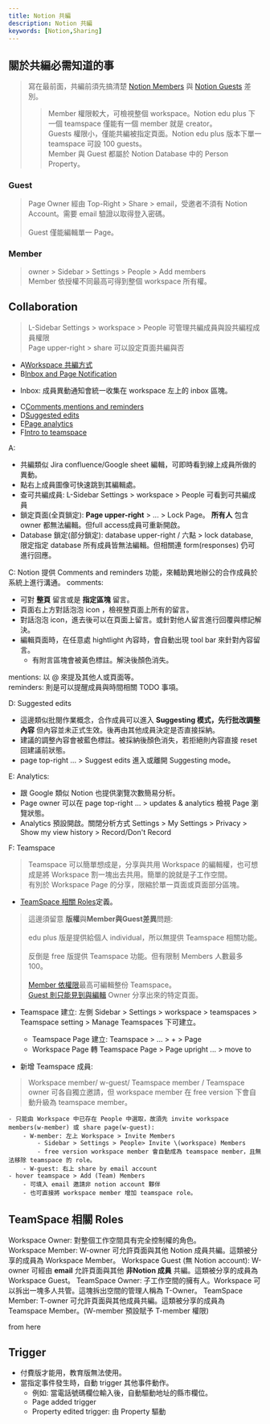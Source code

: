 ```yaml
---
title: Notion 共編
description: Notion 共編
keywords: [Notion,Sharing]
---
```


## 關於共編必需知道的事
> 寫在最前面，共編前須先搞清楚 [Notion Members](https://www.notion.so/help/add-members-admins-guests-and-groups?_gl=1*1o0koff*_gcl_au*MTY5Njc4Mzk3NS4xNzMxNTY1MTIx*_ga*MjAwNDk0ODY3Ny4xNzMxNTY1MTIx*_ga_9ZJ8CB186L*MTczNzYyMDA5My4yMi4xLjE3Mzc2MjAwOTguNTUuMC4w#members) 與 [Notion Guests](https://www.notion.so/help/add-members-admins-guests-and-groups?_gl=1*1o0koff*_gcl_au*MTY5Njc4Mzk3NS4xNzMxNTY1MTIx*_ga*MjAwNDk0ODY3Ny4xNzMxNTY1MTIx*_ga_9ZJ8CB186L*MTczNzYyMDA5My4yMi4xLjE3Mzc2MjAwOTguNTUuMC4w#guests) 差別。 
>> Member 權限較大，可檢視整個 workspace。Notion edu plus 下一個 teamspace 僅能有一個 member 就是 creator。    
>> Guests 權限小，僅能共編被指定頁面。Notion edu plus 版本下單一 teamspace 可設 100 guests。  
>> Member 與 Guest 都屬於 Notion Database 中的 Person Property。  

### Guest <span id="Notion_Team_Guest"></span>
> Page Owner 經由 Top-Right > Share > email，受邀者不須有 Notion Account。需要 email 驗證以取得登入密碼。<br/>  
> Guest 僅能編輯單一 Page。

### Member<span id="Notion_Team_Member"></span>
> owner > Sidebar > Settings > People > Add members<br/>
> Member 依授權不同最高可得到整個 workspace 所有權。



## Collaboration
> L-Sidebar Settings > workspace > People 可管理共編成員與設共編程成員權限  
> Page upper-right > share 可以設定頁面共編與否   
> 

* A[Workspace 共編方式](https://www.notion.com/help/collaborate-within-a-workspace)
* B[Inbox and Page Notification](https://www.notion.com/help/updates-and-notifications)
- Inbox: 成員異動通知會統一收集在 workspace 左上的 inbox 區塊。
* C[Comments,mentions and reminders](https://www.notion.com/help/comments-mentions-and-reminders)
* D[Suggested edits](https://www.notion.com/help/suggested-edits)
* E[Page analytics](https://www.notion.com/help/page-analytics)
* F[Intro to teamspace](https://www.notion.com/help/intro-to-teamspaces)

A: 
- 共編類似 Jira confluence/Google sheet 編輯，可即時看到線上成員所做的異動。
- 點右上成員圖像可快速跳到其編輯處。
- 查可共編成員: L-Sidebar Settings > workspace > People 可看到可共編成員
- 鎖定頁面\(全頁鎖定): __Page upper-right__ > ... > Lock Page。 __所有人__ 包含 owner 都無法編輯。但full access成員可重新開啟。
- Database 鎖定\(部分鎖定): database  upper-right / 六點 > lock database, 限定指定 database 所有成員皆無法編輯。但相關連 form\(responses) 仍可進行回應。 


C: Notion 提供 Comments and reminders 功能，來輔助異地辦公的合作成員於系統上進行溝通。
comments: 
- 可對 __整頁__ 留言或是 __指定區塊__ 留言。
- 頁面右上方對話泡泡 icon ，檢視整頁面上所有的留言。
- 對話泡泡 icon，進去後可以在頁面上留言。或針對他人留言進行回覆與標記解決。
- 編輯頁面時，在任意處 hightlight 內容時，會自動出現 tool bar 來針對內容留言。
    - 有附言區塊會被黃色標註。解決後顏色消失。 

mentions: 以 @ 來提及其他人或頁面等。  
reminders: 則是可以提醒成員與時間相關 TODO 事項。  

D: Suggested edits
- 這邊類似批閱作業概念，合作成員可以進入 __Suggesting 模式，先行批改調整內容__ 但內容並未正式生效。後再由其他成員決定是否直接採納。
- 建議的調整內容會被藍色標註。被採納後顏色消失，若拒絕則內容直接 reset 回建議前狀態。 
- page top-right ... > Suggest edits 進入或離開 Suggesting mode。 

E: Analytics: 
- 跟 Google 類似 Notion 也提供瀏覽次數簡易分析。
- Page owner 可以在 page top-right ... > updates & analytics 檢視 Page 瀏覽狀態。 
- Analytics 預設開啟。關閉分析方式 Settings > My Settings > Privacy > Show my view history > Record/Don't Record
 


F: Teamspace
> Teamspace 可以簡單想成是，分享與共用 Workspace 的編輯權，也可想成是將 Workspace 割一塊出去共用。簡單的說就是子工作空間。    
> 有別於 Workspace Page 的分享，限縮於單一頁面或頁面部分區塊。
- [TeamSpace 相關 Roles](#Notion_Teamspace_Roles)定義。

> 這邊須留意 <strong>版權</strong>與<strong>Member與Guest差異</strong>問題:<br/>  
> edu plus 版是提供給個人 individual，所以無提供 Teamspace 相關功能。<br/>  
> 反倒是 free 版提供 Teamspace 功能。但有限制 Members 人數最多 100。<br/>  
> [Member 依權限](#Notion_Team_Member)最高可編輯整份 Teamspace。<br/>
> [Guest 則只能見到與編輯](#Notion_Team_Guest) Owner 分享出來的特定頁面。 

- Teamspace 建立: 左側 Sidebar > Settings > workspace > teamspaces > Teamspace setting > Manage Teamspaces 下可建立。
    - Teamspace Page 建立: Teamspace > ... > + > Page
    - Workspace Page 轉 Teamspace Page > Page upright ... > move to 

- 新增 Teamspace 成員:
> Workspace member/ w-guest/ Teamspace member / Teamspace owner 可各自獨立邀請，但 workspace member 在 free version 下會自動升級為 teamspace member。

    - 只能由 Workspace 中已存在 People 中選取，故須先 invite workspace members(w-member) 或 share page(w-guest):
        - W-member: 左上 Workspace > Invite Members 
            - Sidebar > Settings > People> Invite \(workspace) Members 
            - free version workspace member 會自動成為 teamspace member，且無法移除 teamspace 的 role。
        - W-guest: 右上 share by email account
    - hover teamspace > Add (Team) Members 
        - 可填入 email 邀請非 notion account 夥伴
        - 也可直接將 workspace member 增加 teamspace role。 

## TeamSpace 相關 Roles <span id="Notion_Teamspace_Roles">&nbsp;</span>
Workspace Owner: 對整個工作空間具有完全控制權的角色。  
Workspace Member: W-owner 可允許頁面與其他 Notion 成員共編。這類被分享的成員為 Workspace Member。
Workspace Guest (無 Notion account): W-owner 可經由 __email__ 允許頁面與其他  __非Notion 成員__ 共編。這類被分享的成員為 Workspace Guest。
TeamSpace Owner: 子工作空間的擁有人。Workspace 可以拆出一塊多人共管。這塊拆出空間的管理人稱為 T-Owner。
TeamSpace Member: T-owner 可允許頁面與其他成員共編。這類被分享的成員為 Teamspace Member。(W-member 預設賦予 T-member 權限)
 
  

from here








## Trigger
* 付費版才能用，教育版無法使用。
* 當指定事件發生時，自動 trigger 其他事件動作。  
    * 例如: 當電話號碼欄位輸入後，自動驅動地址的縣市欄位。  
    * Page added trigger 
    * Property edited trigger: 由 Property 驅動 